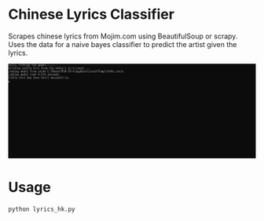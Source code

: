 # Chinese Lyrics Classifier
Scrapes chinese lyrics from Mojim.com using BeautifulSoup or scrapy. Uses the data for a naive bayes classifier to predict the artist given the lyrics.

![](example.gif)

# Usage
    python lyrics_hk.py
